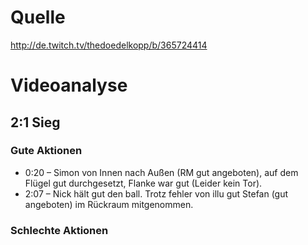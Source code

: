# Quelle

http://de.twitch.tv/thedoedelkopp/b/365724414

# Videoanalyse 
## 2:1 Sieg

### Gute Aktionen
* 0:20 – Simon von Innen nach Außen (RM gut angeboten), auf dem Flügel gut durchgesetzt, Flanke war gut (Leider kein Tor).
* 2:07 – Nick hält gut den ball. Trotz fehler von illu gut Stefan (gut angeboten) im Rückraum mitgenommen.

### Schlechte Aktionen
